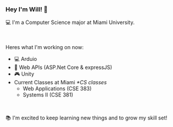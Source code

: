 ### Hey I'm Will! 👋

💻 I'm a Computer Science major at Miami University.

<br>

Heres what I'm working on now:
- :computer: Arduio
- :electric_plug: Web APIs (ASP.Net Core & expressJS)
- 🎮 Unity
- Current Classes at Miami _*CS classes_
  - Web Applications (CSE 383)
  - Systems II (CSE 381)



<br>

:books: I'm excited to keep learning new things and to grow my skill set!
  
<!--
**williamShuppert/williamShuppert** is a ✨ _special_ ✨ repository because its `README.md` (this file) appears on your GitHub profile.

Here are some ideas to get you started:

- 🔭 I’m currently working on ...
- 🌱 I’m currently learning ...
- 👯 I’m looking to collaborate on ...
- 🤔 I’m looking for help with ...
- 💬 Ask me about ...
- 📫 How to reach me: ...
- 😄 Pronouns: ...
- ⚡ Fun fact: ...
-->
